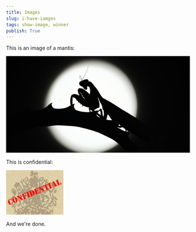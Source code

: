 ```yaml
---
title: Images
slug: i-have-iamges
tags: show-image, winner
publish: True
---
```


This is an image of a mantis:

![Image One](images/an-image.png)

This is confidential:

![Image Two](another-image.net-folder/an-image.png)

And we're done.


